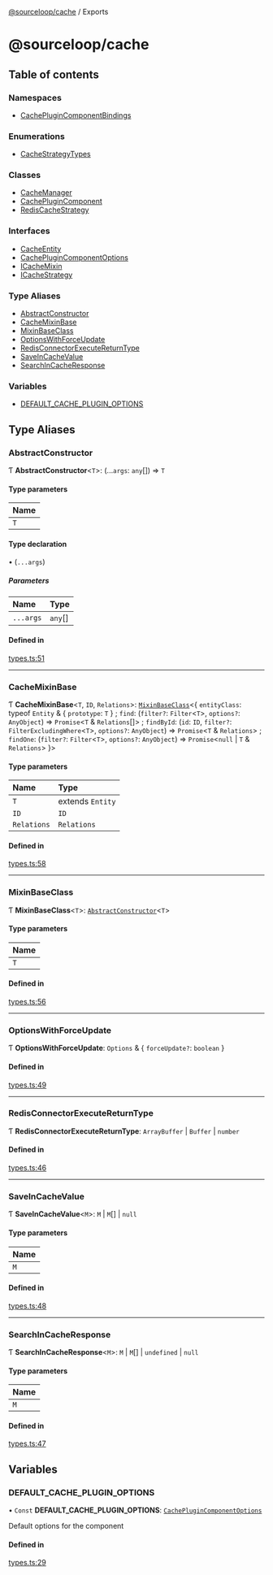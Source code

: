 [@sourceloop/cache](README.md) / Exports

# @sourceloop/cache

## Table of contents

### Namespaces

- [CachePluginComponentBindings](modules/CachePluginComponentBindings.md)

### Enumerations

- [CacheStrategyTypes](enums/CacheStrategyTypes.md)

### Classes

- [CacheManager](classes/CacheManager.md)
- [CachePluginComponent](classes/CachePluginComponent.md)
- [RedisCacheStrategy](classes/RedisCacheStrategy.md)

### Interfaces

- [CacheEntity](interfaces/CacheEntity.md)
- [CachePluginComponentOptions](interfaces/CachePluginComponentOptions.md)
- [ICacheMixin](interfaces/ICacheMixin.md)
- [ICacheStrategy](interfaces/ICacheStrategy.md)

### Type Aliases

- [AbstractConstructor](modules.md#abstractconstructor)
- [CacheMixinBase](modules.md#cachemixinbase)
- [MixinBaseClass](modules.md#mixinbaseclass)
- [OptionsWithForceUpdate](modules.md#optionswithforceupdate)
- [RedisConnectorExecuteReturnType](modules.md#redisconnectorexecutereturntype)
- [SaveInCacheValue](modules.md#saveincachevalue)
- [SearchInCacheResponse](modules.md#searchincacheresponse)

### Variables

- [DEFAULT\_CACHE\_PLUGIN\_OPTIONS](modules.md#default_cache_plugin_options)

## Type Aliases

### AbstractConstructor

Ƭ **AbstractConstructor**<`T`\>: (...`args`: `any`[]) => `T`

#### Type parameters

| Name |
| :------ |
| `T` |

#### Type declaration

• (`...args`)

##### Parameters

| Name | Type |
| :------ | :------ |
| `...args` | `any`[] |

#### Defined in

[types.ts:51](https://github.com/sourcefuse/loopback4-microservice-catalog/blob/68ec38a2a/packages/cache/src/types.ts#L51)

___

### CacheMixinBase

Ƭ **CacheMixinBase**<`T`, `ID`, `Relations`\>: [`MixinBaseClass`](modules.md#mixinbaseclass)<{ `entityClass`: typeof `Entity` & { `prototype`: `T`  } ; `find`: (`filter?`: `Filter`<`T`\>, `options?`: `AnyObject`) => `Promise`<`T` & `Relations`[]\> ; `findById`: (`id`: `ID`, `filter?`: `FilterExcludingWhere`<`T`\>, `options?`: `AnyObject`) => `Promise`<`T` & `Relations`\> ; `findOne`: (`filter?`: `Filter`<`T`\>, `options?`: `AnyObject`) => `Promise`<``null`` \| `T` & `Relations`\>  }\>

#### Type parameters

| Name | Type |
| :------ | :------ |
| `T` | extends `Entity` |
| `ID` | `ID` |
| `Relations` | `Relations` |

#### Defined in

[types.ts:58](https://github.com/sourcefuse/loopback4-microservice-catalog/blob/68ec38a2a/packages/cache/src/types.ts#L58)

___

### MixinBaseClass

Ƭ **MixinBaseClass**<`T`\>: [`AbstractConstructor`](modules.md#abstractconstructor)<`T`\>

#### Type parameters

| Name |
| :------ |
| `T` |

#### Defined in

[types.ts:56](https://github.com/sourcefuse/loopback4-microservice-catalog/blob/68ec38a2a/packages/cache/src/types.ts#L56)

___

### OptionsWithForceUpdate

Ƭ **OptionsWithForceUpdate**: `Options` & { `forceUpdate?`: `boolean`  }

#### Defined in

[types.ts:49](https://github.com/sourcefuse/loopback4-microservice-catalog/blob/68ec38a2a/packages/cache/src/types.ts#L49)

___

### RedisConnectorExecuteReturnType

Ƭ **RedisConnectorExecuteReturnType**: `ArrayBuffer` \| `Buffer` \| `number`

#### Defined in

[types.ts:46](https://github.com/sourcefuse/loopback4-microservice-catalog/blob/68ec38a2a/packages/cache/src/types.ts#L46)

___

### SaveInCacheValue

Ƭ **SaveInCacheValue**<`M`\>: `M` \| `M`[] \| ``null``

#### Type parameters

| Name |
| :------ |
| `M` |

#### Defined in

[types.ts:48](https://github.com/sourcefuse/loopback4-microservice-catalog/blob/68ec38a2a/packages/cache/src/types.ts#L48)

___

### SearchInCacheResponse

Ƭ **SearchInCacheResponse**<`M`\>: `M` \| `M`[] \| `undefined` \| ``null``

#### Type parameters

| Name |
| :------ |
| `M` |

#### Defined in

[types.ts:47](https://github.com/sourcefuse/loopback4-microservice-catalog/blob/68ec38a2a/packages/cache/src/types.ts#L47)

## Variables

### DEFAULT\_CACHE\_PLUGIN\_OPTIONS

• `Const` **DEFAULT\_CACHE\_PLUGIN\_OPTIONS**: [`CachePluginComponentOptions`](interfaces/CachePluginComponentOptions.md)

Default options for the component

#### Defined in

[types.ts:29](https://github.com/sourcefuse/loopback4-microservice-catalog/blob/68ec38a2a/packages/cache/src/types.ts#L29)
